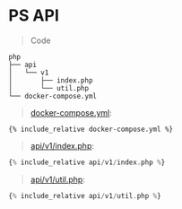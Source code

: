 # PS API

> Code

```
php
├── api
│   └── v1
│       ├── index.php
│       └── util.php
└── docker-compose.yml
```

> [docker-compose.yml](docker-compose.yml):

```
{% include_relative docker-compose.yml %}
```

> [api/v1/index.php](api/v1/index.php):

```php
{% include_relative api/v1/index.php %}
```

> [api/v1/util.php](api/v1/util.php):

```php
{% include_relative api/v1/util.php %}
```
